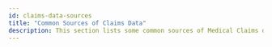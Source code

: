 ```yaml
---
id: claims-data-sources
title: "Common Sources of Claims Data"
description: This section lists some common sources of Medical Claims data and some of the nuances of each type. 
---
```

